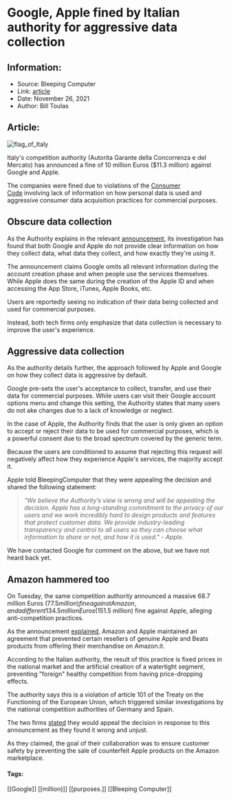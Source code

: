 # Google, Apple fined by Italian authority for aggressive data collection
### 

## Information:
+ Source: Bleeping Computer
+ Link: [article](https://www.bleepingcomputer.com/news/technology/google-apple-fined-by-italian-authority-for-aggressive-data-collection/)
+ Date: November 26, 2021
+ Author: Bill Toulas


## Article:
![flag_of_Italy](https://www.bleepstatic.com/content/hl-images/2021/11/26/italian_flag.jpg?rand=564218390)


Italy's competition authority (Autorita Garante della Concorrenza e del Mercato) has announced a fine of 10 million Euros ($11.3 million) against Google and Apple.


The companies were fined due to violations of the [Consumer Code](https://www.consumatori.it/images/stories/documenti/Codice%20del%20consumo%20english%20version.pdf) involving lack of information on how personal data is used and aggressive consumer data acquisition practices for commercial purposes.


Obscure data collection
-----------------------


As the Authority explains in the relevant [announcement](https://www.agcm.it/media/comunicati-stampa/2021/11/PS11147-PS11150), its investigation has found that both Google and Apple do not provide clear information on how they collect data, what data they collect, and how exactly they're using it.


The announcement claims Google omits all relevant information during the account creation phase and when people use the services themselves. While Apple does the same during the creation of the Apple ID and when accessing the App Store, iTunes, Apple Books, etc.


Users are reportedly seeing no indication of their data being collected and used for commercial purposes.


Instead, both tech firms only emphasize that data collection is necessary to improve the user's experience.


Aggressive data collection
--------------------------


As the authority details further, the approach followed by Apple and Google on how they collect data is aggressive by default.


Google pre-sets the user's acceptance to collect, transfer, and use their data for commercial purposes. While users can visit their Google account options menu and change this setting, the Authority states that many users do not ake changes due to a lack of knowledge or neglect.


In the case of Apple, the Authority finds that the user is only given an option to accept or reject their data to be used for commercial purposes, which is a powerful consent due to the broad spectrum covered by the generic term.


Because the users are conditioned to assume that rejecting this request will negatively affect how they experience Apple's services, the majority accept it.


Apple told BleepingComputer that they were appealing the decision and shared the following statement:



> 
> *"We believe the Authority’s view is wrong and will be appealing the decision. Apple has a long-standing commitment to the privacy of our users and we work incredibly hard to design products and features that protect customer data. We provide industry-leading transparency and control to all users so they can choose what information to share or not, and how it is used." - Apple.*
> 
> 
> 


We have contacted Google for comment on the above, but we have not heard back yet.


Amazon hammered too
-------------------


On Tuesday, the same competition authority announced a massive 68.7 million Euros ($77.5 million) fine against Amazon, and a different 134.5 million Euros ($151.5 million) fine against Apple, alleging anti-competition practices.


As the announcement [explained](https://www.agcm.it/media/comunicati-stampa/2021/11/I842-), Amazon and Apple maintained an agreement that prevented certain resellers of genuine Apple and Beats products from offering their merchandise on Amazon.it.


According to the Italian authority, the result of this practice is fixed prices in the national market and the artificial creation of a watertight segment, preventing "foreign" healthy competition from having price-dropping effects.


The authority says this is a violation of article 101 of the Treaty on the Functioning of the European Union, which triggered similar investigations by the national competition authorities of Germany and Spain.


The two firms [stated](https://www.aljazeera.com/economy/2021/11/23/italian-antitrust-watchdog-fines-apple-amazon-over-225-million) they would appeal the decision in response to this announcement as they found it wrong and unjust.


As they claimed, the goal of their collaboration was to ensure customer safety by preventing the sale of counterfeit Apple products on the Amazon marketplace.




#### Tags:
[[Google]] [[million)]] [[purposes.]] [[Bleeping Computer]]
